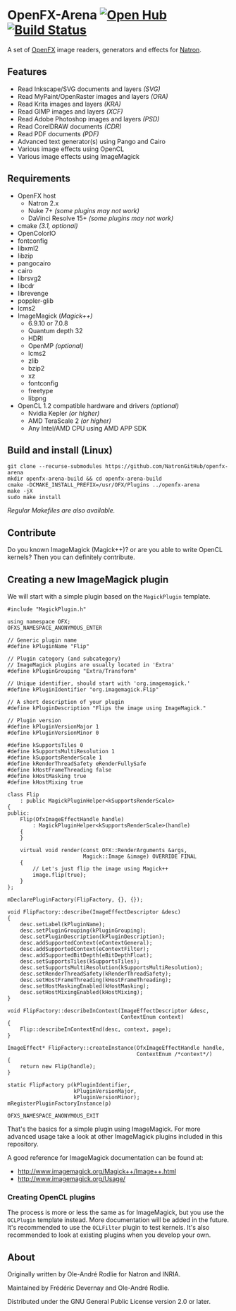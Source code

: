 # OpenFX-Arena [![Open Hub](https://www.openhub.net/p/openfx-arena/widgets/project_thin_badge?format=gif&ref=Thin+badge)](https://www.openhub.net/p/openfx-arena?ref=Thin+badge) [![Build Status](https://travis-ci.org/NatronGitHub/openfx-arena.svg)](https://travis-ci.org/NatronGitHub/openfx-arena)

A set of [OpenFX](http://openfx.sf.net) image readers, generators and effects for [Natron](https://github.com/NatronGitHub/Natron).

## Features

 * Read Inkscape/SVG documents and layers *(SVG)*
 * Read MyPaint/OpenRaster images and layers *(ORA)*
 * Read Krita images and layers *(KRA)*
 * Read GIMP images and layers *(XCF)*
 * Read Adobe Photoshop images and layers *(PSD)*
 * Read CorelDRAW documents *(CDR)*
 * Read PDF documents *(PDF)*
 * Advanced text generator(s) using Pango and Cairo
 * Various image effects using OpenCL
 * Various image effects using ImageMagick

## Requirements

 * OpenFX host
   * Natron 2.x
   * Nuke 7+ *(some plugins may not work)*
   * DaVinci Resolve 15+ *(some plugins may not work)*
 * cmake *(3.1, optional)*
 * OpenColorIO
 * fontconfig
 * libxml2
 * libzip
 * pangocairo
 * cairo 
 * librsvg2
 * libcdr
 * librevenge
 * poppler-glib
 * lcms2
 * ImageMagick (*Magick++)*
   * 6.9.10 or 7.0.8
   * Quantum depth 32
   * HDRI
   * OpenMP *(optional)*
   * lcms2
   * zlib
   * bzip2
   * xz
   * fontconfig
   * freetype
   * libpng
 * OpenCL 1.2 compatible hardware and drivers *(optional)*
   * Nvidia Kepler *(or higher)*
   * AMD TeraScale 2 *(or higher)*
   * Any Intel/AMD CPU using AMD APP SDK


## Build and install (Linux)

```
git clone --recurse-submodules https://github.com/NatronGitHub/openfx-arena
mkdir openfx-arena-build && cd openfx-arena-build
cmake -DCMAKE_INSTALL_PREFIX=/usr/OFX/Plugins ../openfx-arena
make -jX
sudo make install
```

*Regular Makefiles are also available.*

## Contribute

Do you known ImageMagick (Magick++)? or are you able to write OpenCL kernels? Then you can definitely contribute.

## Creating a new ImageMagick plugin

We will start with a simple plugin based on the ``MagickPlugin`` template.

```
#include "MagickPlugin.h"

using namespace OFX;
OFXS_NAMESPACE_ANONYMOUS_ENTER

// Generic plugin name
#define kPluginName "Flip"

// Plugin category (and subcategory)
// ImageMagick plugins are usually located in 'Extra'
#define kPluginGrouping "Extra/Transform"

// Unique identifier, should start with 'org.imagemagick.'
#define kPluginIdentifier "org.imagemagick.Flip"

// A short description of your plugin
#define kPluginDescription "Flips the image using ImageMagick."

// Plugin version
#define kPluginVersionMajor 1
#define kPluginVersionMinor 0

#define kSupportsTiles 0
#define kSupportsMultiResolution 1
#define kSupportsRenderScale 1
#define kRenderThreadSafety eRenderFullySafe
#define kHostFrameThreading false
#define kHostMasking true
#define kHostMixing true

class Flip
    : public MagickPluginHelper<kSupportsRenderScale>
{
public:
    Flip(OfxImageEffectHandle handle)
        : MagickPluginHelper<kSupportsRenderScale>(handle)
    {
    }

    virtual void render(const OFX::RenderArguments &args,
                        Magick::Image &image) OVERRIDE FINAL
    {
        // Let's just flip the image using Magick++
        image.flip(true);
    }
};

mDeclarePluginFactory(FlipFactory, {}, {});

void FlipFactory::describe(ImageEffectDescriptor &desc)
{
    desc.setLabel(kPluginName);
    desc.setPluginGrouping(kPluginGrouping);
    desc.setPluginDescription(kPluginDescription);
    desc.addSupportedContext(eContextGeneral);
    desc.addSupportedContext(eContextFilter);
    desc.addSupportedBitDepth(eBitDepthFloat);
    desc.setSupportsTiles(kSupportsTiles);
    desc.setSupportsMultiResolution(kSupportsMultiResolution);
    desc.setRenderThreadSafety(kRenderThreadSafety);
    desc.setHostFrameThreading(kHostFrameThreading);
    desc.setHostMaskingEnabled(kHostMasking);
    desc.setHostMixingEnabled(kHostMixing);
}

void FlipFactory::describeInContext(ImageEffectDescriptor &desc,
                                    ContextEnum context)
{
    Flip::describeInContextEnd(desc, context, page);
}

ImageEffect* FlipFactory::createInstance(OfxImageEffectHandle handle,
                                         ContextEnum /*context*/)
{
    return new Flip(handle);
}

static FlipFactory p(kPluginIdentifier,
                     kPluginVersionMajor,
                     kPluginVersionMinor);
mRegisterPluginFactoryInstance(p)

OFXS_NAMESPACE_ANONYMOUS_EXIT
```

That's the basics for a simple plugin using ImageMagick. For more advanced usage take a look at other ImageMagick plugins included in this repository.

A good reference for ImageMagick documentation can be found at:

* http://www.imagemagick.org/Magick++/Image++.html
* http://www.imagemagick.org/Usage/

### Creating OpenCL plugins

The process is more or less the same as for ImageMagick, but you use the ``OCLPlugin`` template instead. More documentation will be added in the future. It's recommended to use the ``OCLFilter`` plugin to test kernels. It's also recommended to look at existing plugins when you develop your own.

## About

Originally written by Ole-André Rodlie for Natron and INRIA.

Maintained by Frédéric Devernay and Ole-André Rodlie.

Distributed under the GNU General Public License version 2.0 or later.